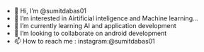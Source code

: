 - 👋 Hi, I’m @sumitdabas01
- 👀 I’m interested in Airtificial inteligence and Machine learning...
- 🌱 I’m currently learning AI and application development
- 💞️ I’m looking to collaborate on android development
- 📫 How to reach me : instagram:@sumitdabas01

<!---
sumitdabas01/sumitdabas01 is a ✨ special ✨ repository because its `README.md` (this file) appears on your GitHub profile.
You can click the Preview link to take a look at your changes.
--->
